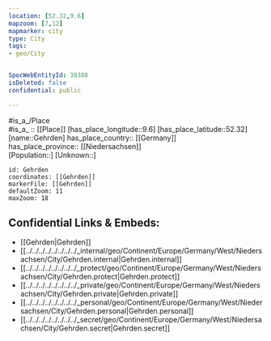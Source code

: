```yaml
---
location: [52.32,9.6] 
mapzoom: [7,12] 
mapmarker: city 
type: City
tags:
- geo/City


SpocWebEntityId: 30388
isDeleted: false
confidential: public

---
```

#is_a_/Place  
#is_a_ :: [[Place]] 
[has_place_longitude::9.6] 
[has_place_latitude::52.32] 
[name::Gehrden] 
has_place_country:: [[Germany]]  
has_place_province:: [[Niedersachsen]]  
[Population::] 
[Unknown::] 


```leaflet
id: Gehrden
coordinates: [[Gehrden]] 
markerFile: [[Gehrden]] 
defaultZoom: 11 
maxZoom: 18
```


## Confidential Links & Embeds: 
- [[Gehrden|Gehrden]]  
- [[../../../../../../../../_internal/geo/Continent/Europe/Germany/West/Niedersachsen/City/Gehrden.internal|Gehrden.internal]] 
- [[../../../../../../../../_protect/geo/Continent/Europe/Germany/West/Niedersachsen/City/Gehrden.protect|Gehrden.protect]] 
- [[../../../../../../../../_private/geo/Continent/Europe/Germany/West/Niedersachsen/City/Gehrden.private|Gehrden.private]] 
- [[../../../../../../../../_personal/geo/Continent/Europe/Germany/West/Niedersachsen/City/Gehrden.personal|Gehrden.personal]] 
- [[../../../../../../../../_secret/geo/Continent/Europe/Germany/West/Niedersachsen/City/Gehrden.secret|Gehrden.secret]] 
